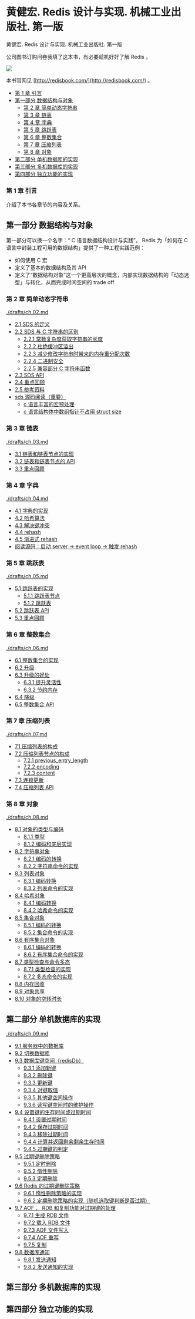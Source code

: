 # 黄健宏. Redis 设计与实现. 机械工业出版社. 第一版

黄健宏. Redis 设计与实现. 机械工业出版社. 第一版

公司图书订购问卷我填了这本书，有必要趁机好好了解 Redis 。

![](./images/20220823.jpg)

本书官网见 [http://redisbook.com/](http://redisbook.com/) 。

<!-- @import "[TOC]" {cmd="toc" depthFrom=2 depthTo=6 orderedList=false} -->

<!-- code_chunk_output -->

  - [第 1 章 引言](#第-1-章-引言)
- [第一部分 数据结构与对象](#第一部分-数据结构与对象)
  - [第 2 章 简单动态字符串](#第-2-章-简单动态字符串)
  - [第 3 章 链表](#第-3-章-链表)
  - [第 4 章 字典](#第-4-章-字典)
  - [第 5 章 跳跃表](#第-5-章-跳跃表)
  - [第 6 章 整数集合](#第-6-章-整数集合)
  - [第 7 章 压缩列表](#第-7-章-压缩列表)
  - [第 8 章 对象](#第-8-章-对象)
- [第二部分 单机数据库的实现](#第二部分-单机数据库的实现)
- [第三部分 多机数据库的实现](#第三部分-多机数据库的实现)
- [第四部分 独立功能的实现](#第四部分-独立功能的实现)

<!-- /code_chunk_output -->

### 第 1 章 引言

介绍了本书各章节的内容及关系。

## 第一部分 数据结构与对象

第一部分可以换一个名字：“ C 语言数据结构设计与实践”。 Redis 为「如何在 C 语言中封装工程可用的数据结构」提供了一种工程实践范例：
- 如何使用 C 宏
- 定义了基本的数据结构及其 API
- 定义了“数据结构对象”这一个更高层次的概念，内部实现数据结构的「动态选型」与转化，从而完成时间空间的 trade off

### 第 2 章 简单动态字符串

[./drafts/ch.02.md](./drafts/ch.02.md)

- [2.1 SDS 的定义](./drafts/ch.02.md#21-sds-的定义)
- [2.2 SDS 与 C 字符串的区别](./drafts/ch.02.md#22-sds-与-c-字符串的区别)
  - [2.2.1 常数复杂度获取字符串的长度](./drafts/ch.02.md#221-常数复杂度获取字符串的长度)
  - [2.2.2 杜绝缓冲区溢出](./drafts/ch.02.md#222-杜绝缓冲区溢出)
  - [2.2.3 减少修改字符串时带来的内存重分配次数](./drafts/ch.02.md#223-减少修改字符串时带来的内存重分配次数)
  - [2.2.4 二进制安全](./drafts/ch.02.md#224-二进制安全)
  - [2.2.5 兼容部分 C 字符串函数](./drafts/ch.02.md#225-兼容部分-c-字符串函数)
- [2.3 SDS API](./drafts/ch.02.md#23-sds-api)
- [2.4 重点回顾](./drafts/ch.02.md#24-重点回顾)
- [2.5 参考资料](./drafts/ch.02.md#25-参考资料)
- [sds 源码阅读（重要）](./drafts/ch.02.md#sds-源码阅读重要)
  - [c 语言丰富的宏预处理](./drafts/ch.02.md#c-语言丰富的宏预处理)
  - [c 语言结构体中数组指针不占用 struct size](./drafts/ch.02.md#c-语言结构体中数组指针不占用-struct-size)

### 第 3 章 链表

[./drafts/ch.03.md](./drafts/ch.03.md)

- [3.1 链表和链表节点的实现](./drafts/ch.03.md#31-链表和链表节点的实现)
- [3.2 链表和链表节点的 API](./drafts/ch.03.md#32-链表和链表节点的-api)
- [3.3 重点回顾](./drafts/ch.03.md#33-重点回顾)

### 第 4 章 字典

[./drafts/ch.04.md](./drafts/ch.04.md)

- [4.1 字典的实现](./drafts/ch.04.md#41-字典的实现)
- [4.2 哈希算法](./drafts/ch.04.md#42-哈希算法)
- [4.3 解决键冲突](./drafts/ch.04.md#43-解决键冲突)
- [4.4 rehash](./drafts/ch.04.md#44-rehash)
- [4.5 渐进式 rehash](./drafts/ch.04.md#45-渐进式-rehash)
- [阅读源码：启动 server -> event loop -> 触发 rehash](./drafts/ch.04.md#阅读源码启动-server-event-loop-触发-rehash)

### 第 5 章 跳跃表

[./drafts/ch.05.md](./drafts/ch.05.md)

- [5.1 跳跃表的实现](./drafts/ch.05.md#51-跳跃表的实现)
  - [5.1.1 跳跃表节点](./drafts/ch.05.md#511-跳跃表节点)
  - [5.1.2 跳跃表](./drafts/ch.05.md#512-跳跃表)
- [5.2 跳跃表 API](./drafts/ch.05.md#52-跳跃表-api)
- [5.3 重点回顾](./drafts/ch.05.md#53-重点回顾)

### 第 6 章 整数集合

[./drafts/ch.06.md](./drafts/ch.06.md)

- [6.1 整数集合的实现](./drafts/ch.06.md#61-整数集合的实现)
- [6.2 升级](./drafts/ch.06.md#62-升级)
- [6.3 升级的好处](./drafts/ch.06.md#63-升级的好处)
  - [6.3.1 提升灵活性](./drafts/ch.06.md#631-提升灵活性)
  - [6.3.2 节约内存](./drafts/ch.06.md#632-节约内存)
- [6.4 降级](./drafts/ch.06.md#64-降级)
- [6.5 整数集合 API](./drafts/ch.06.md#65-整数集合-api)

### 第 7 章 压缩列表

[./drafts/ch.07.md](./drafts/ch.07.md)

- [7.1 压缩列表的构成](./drafts/ch.07.md#71-压缩列表的构成)
- [7.2 压缩列表节点的构成](./drafts/ch.07.md#72-压缩列表节点的构成)
  - [7.2.1 previous_entry_length](./drafts/ch.07.md#721-previous_entry_length)
  - [7.2.2 encoding](./drafts/ch.07.md#722-encoding)
  - [7.2.3 content](./drafts/ch.07.md#723-content)
- [7.3 连锁更新](./drafts/ch.07.md#73-连锁更新)
- [7.4 压缩列表 API](./drafts/ch.07.md#74-压缩列表-api)

### 第 8 章 对象

[./drafts/ch.08.md](./drafts/ch.08.md)

- [8.1 对象的类型与编码](./drafts/ch.08.md#81-对象的类型与编码)
  - [8.1.1 类型](./drafts/ch.08.md#811-类型)
  - [8.1.2 编码和底层实现](./drafts/ch.08.md#812-编码和底层实现)
- [8.2 字符串对象](./drafts/ch.08.md#82-字符串对象)
  - [8.2.1 编码的转换](./drafts/ch.08.md#821-编码的转换)
  - [8.2.2 字符串命令的实现](./drafts/ch.08.md#822-字符串命令的实现)
- [8.3 列表对象](./drafts/ch.08.md#83-列表对象)
  - [8.3.1 编码转换](./drafts/ch.08.md#831-编码转换)
  - [8.3.2 列表命令的实现](./drafts/ch.08.md#832-列表命令的实现)
- [8.4 哈希对象](./drafts/ch.08.md#84-哈希对象)
  - [8.4.1 编码转换](./drafts/ch.08.md#841-编码转换)
  - [8.4.2 哈希命令的实现](./drafts/ch.08.md#842-哈希命令的实现)
- [8.5 集合对象](./drafts/ch.08.md#85-集合对象)
  - [8.5.1 编码的转换](./drafts/ch.08.md#851-编码的转换)
  - [8.5.2 集合命令的实现](./drafts/ch.08.md#852-集合命令的实现)
- [8.6 有序集合对象](./drafts/ch.08.md#86-有序集合对象)
  - [8.6.1 编码的转换](./drafts/ch.08.md#861-编码的转换)
  - [8.6.2 有序集合命令的实现](./drafts/ch.08.md#862-有序集合命令的实现)
- [8.7 类型检查与命令多态](./drafts/ch.08.md#87-类型检查与命令多态)
  - [8.7.1 类型检查的实现](./drafts/ch.08.md#871-类型检查的实现)
  - [8.7.2 多态命令的实现](./drafts/ch.08.md#872-多态命令的实现)
- [8.8 内存回收](./drafts/ch.08.md#88-内存回收)
- [8.9 对象共享](./drafts/ch.08.md#89-对象共享)
- [8.10 对象的空转时长](./drafts/ch.08.md#810-对象的空转时长)

## 第二部分 单机数据库的实现

[./drafts/ch.09.md](./drafts/ch.09.md)

- [9.1 服务器中的数据库](./drafts/ch.09.md#91-服务器中的数据库)
- [9.2 切换数据库](./drafts/ch.09.md#92-切换数据库)
- [9.3 数据库键空间（redisDb）](./drafts/ch.09.md#93-数据库键空间redisdb)
  - [9.3.1 添加新键](./drafts/ch.09.md#931-添加新键)
  - [9.3.2 删除键](./drafts/ch.09.md#932-删除键)
  - [9.3.3 更新键](./drafts/ch.09.md#933-更新键)
  - [9.3.4 对键取值](./drafts/ch.09.md#934-对键取值)
  - [9.3.5 其他键空间操作](./drafts/ch.09.md#935-其他键空间操作)
  - [9.3.6 读写键空间时的维护操作](./drafts/ch.09.md#936-读写键空间时的维护操作)
- [9.4 设置键的生存时间或过期时间](./drafts/ch.09.md#94-设置键的生存时间或过期时间)
  - [9.4.1 设置过期时间](./drafts/ch.09.md#941-设置过期时间)
  - [9.4.2 保存过期时间](./drafts/ch.09.md#942-保存过期时间)
  - [9.4.3 移除过期时间](./drafts/ch.09.md#943-移除过期时间)
  - [9.4.4 计算并返回剩余剩余生存时间](./drafts/ch.09.md#944-计算并返回剩余剩余生存时间)
  - [9.4.5 过期键的判定](./drafts/ch.09.md#945-过期键的判定)
- [9.5 过期键删除策略](./drafts/ch.09.md#95-过期键删除策略)
  - [9.5.1 定时删除](./drafts/ch.09.md#951-定时删除)
  - [9.5.2 惰性删除](./drafts/ch.09.md#952-惰性删除)
  - [9.5.3 定期删除](./drafts/ch.09.md#953-定期删除)
- [9.6 Redis 的过期键删除策略](./drafts/ch.09.md#96-redis-的过期键删除策略)
  - [9.6.1 惰性删除策略的实现](./drafts/ch.09.md#961-惰性删除策略的实现)
  - [9.6.2 定期删除策略的实现（随机选取键判断是否过期）](./drafts/ch.09.md#962-定期删除策略的实现随机选取键判断是否过期)
- [9.7 AOF 、 RDB 和复制功能对过期键的处理](./drafts/ch.09.md#97-aof---rdb-和复制功能对过期键的处理)
  - [9.7.1 生成 RDB 文件](./drafts/ch.09.md#971-生成-rdb-文件)
  - [9.7.2 载入 RDB 文件](./drafts/ch.09.md#972-载入-rdb-文件)
  - [9.7.3 AOF 文件写入](./drafts/ch.09.md#973-aof-文件写入)
  - [9.7.4 AOF 重写](./drafts/ch.09.md#974-aof-重写)
  - [9.7.5 复制](./drafts/ch.09.md#975-复制)
- [9.8 数据库通知](./drafts/ch.09.md#98-数据库通知)
  - [9.8.1 发送通知](./drafts/ch.09.md#981-发送通知)
  - [9.8.2 发送通知的实现](./drafts/ch.09.md#982-发送通知的实现)

## 第三部分 多机数据库的实现

## 第四部分 独立功能的实现
